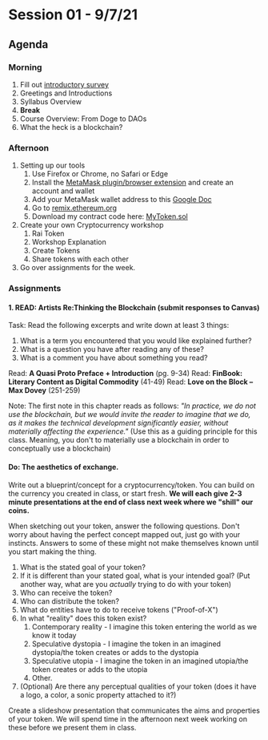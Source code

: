 # Session 01 - 9/7/21

## Agenda

### Morning

1. Fill out [introductory survey](https://forms.gle/J3cy3QTPAkDBhTn79)
2. Greetings and Introductions
3. Syllabus Overview
4. **Break**
5. Course Overview: From Doge to DAOs
6. What the heck is a blockchain?

### Afternoon

1. Setting up our tools
   1. Use Firefox or Chrome, no Safari or Edge
   2. Install the [MetaMask plugin/browser extension](https://metamask.io/) and create an account and wallet
   3. Add your MetaMask wallet address to this [Google Doc](https://docs.google.com/document/d/1cSG_7wc2ZxakW5AQsfg7-Se_rLnSV-tfDZKyISfvlGI/edit?usp=sharing)
   4. Go to [remix.ethereum.org](https://remix.ethereum.org/)
   5. Download my contract code here: [MyToken.sol](code/session01/ERC20Workshop/MyToken.sol)
2. Create your own Cryptocurrency workshop
   1. Rai Token
   2. Workshop Explanation
   3. Create Tokens
   4. Share tokens with each other
3. Go over assignments for the week.

### Assignments

#### **1. READ: Artists Re:Thinking the Blockchain (submit responses to Canvas)**

Task: Read the following excerpts and write down at least 3 things:

   1. What is a term you encountered that you would like explained further?
   2. What is a question you have after reading any of these?
   3. What is a comment you have about something you read?

Read: **A Quasi Proto Preface + Introduction** (pg. 9-34)
Read: **FinBook: Literary Content as Digital Commodity** (41-49)
Read: **Love on the Block – Max Dovey** (251-259)

Note: The first note in this chapter reads as follows: *"In practice, we do not use the blockchain, but we would invite the reader to imagine that we do, as it makes the technical development significantly easier, without materially affecting the experience."* (Use this as a guiding principle for this class. Meaning, you don't to materially use a blockchain in order to conceptually use a blockchain)

#### **Do: The aesthetics of exchange.**

Write out a blueprint/concept for a cryptocurrency/token. You can build on the currency you created in class, or start fresh. **We will each give 2-3 minute presentations at the end of class next week where we "shill" our coins.**

When sketching out your token, answer the following questions. Don't worry about having the perfect concept mapped out, just go with your instincts. Answers to some of these might not make themselves known until you start making the thing.

1. What is the stated goal of your token?
2. If it is different than your stated goal, what is your intended goal? (Put another way, what are you *actually* trying to do with your token)
3. Who can receive the token?
4. Who can distribute the token?
5. What do entities have to do to receive tokens ("Proof-of-X")
6. In what "reality" does this token exist?
   1. Contemporary reality - I imagine this token entering the world as we know it today
   2. Speculative dystopia - I imagine the token in an imagined dystopia/the token creates or adds to the dystopia
   3. Speculative utopia - I imagine the token in an imagined utopia/the token creates or adds to the utopia
   4. Other.
7. (Optional) Are there any perceptual qualities of your token (does it have a logo, a color, a sonic property attached to it?)

Create a slideshow presentation that communicates the aims and properties of your token. We will spend time in the afternoon next week working on these before we present them in class.
